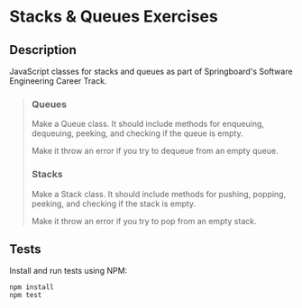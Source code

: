 # Stacks & Queues Exercises

## Description

JavaScript classes for stacks and queues as part of Springboard's Software Engineering Career Track.

> ### Queues
>
> Make a Queue class. It should include methods for enqueuing, dequeuing, peeking, and checking if the queue is empty.
>
> Make it throw an error if you try to dequeue from an empty queue.
>
> ### Stacks
>
> Make a Stack class. It should include methods for pushing, popping, peeking, and checking if the stack is empty.
>
> Make it throw an error if you try to pop from an empty stack.

## Tests

Install and run tests using NPM:

```
npm install
npm test
```

